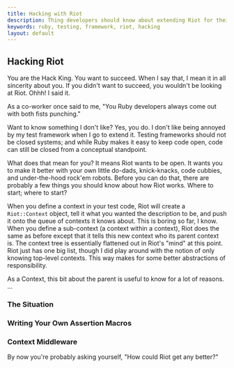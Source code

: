```yaml
---
title: Hacking with Riot
description: Thing developers should know about extending Riot for their projects or libraries
keywords: ruby, testing, framework, riot, hacking
layout: default
---
```


## Hacking Riot

You are the Hack King. You want to succeed. When I say that, I mean it in all sincerity about you. If you didn't want to succeed, you wouldn't be looking at Riot. Ohhh! I said it.

As a co-worker once said to me, "You Ruby developers always come out with both fists punching."

Want to know something I don't like? Yes, you do. I don't like being annoyed by my test framework when I go to extend it. Testing frameworks should not be closed systems; and while Ruby makes it easy to keep code open, code can still be closed from a conceptual standpoint.

What does that mean for you? It means Riot wants to be open. It wants you to make it better with your own little do-dads, knick-knacks, code cubbies, and under-the-hood rock'em robots. Before you can do that, there are probably a few things you should know about how Riot works. Where to start; where to start?

When you define a context in your test code, Riot will create a `Riot::Context` object, tell it what you wanted the description to be, and push it onto the queue of contexts it knows about. This is boring so far, I know. When you define a sub-context (a context within a context), Riot does the same as before except that it tells this new context who its parent context is. The context tree is essentially flattened out in Riot's "mind" at this point. Riot just has one big list, though I did play around with the notion of only knowing top-level contexts. This way makes for some better abstractions of responsibility.

As a Context, this bit about the parent is useful to know for a lot of reasons. ...

### The Situation

### Writing Your Own Assertion Macros

### Context Middleware

By now you're probably asking yourself, "How could Riot get any better?"
